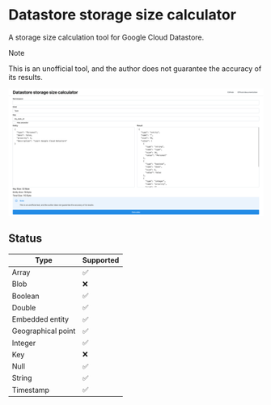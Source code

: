 # Datastore storage size calculator

A storage size calculation tool for Google Cloud Datastore.

> [!NOTE]
> This is an unofficial tool, and the author does not guarantee the accuracy of its results.

![Screenshot](public/screenshot.png)

## Status

| Type                | Supported |
|---------------------|-----------|
| Array               | ✅         |
| Blob                | ❌         |
| Boolean             | ✅         |
| Double              | ✅         |
| Embedded entity     | ✅         |
| Geographical point  | ✅         |
| Integer             | ✅         |
| Key                 | ❌         |
| Null                | ✅         |
| String              | ✅         |
| Timestamp           | ✅         |

